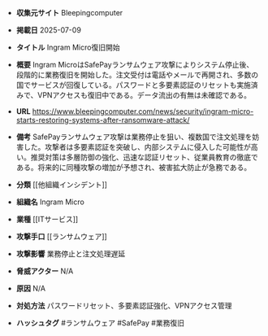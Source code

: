 - **収集元サイト**
Bleepingcomputer

- **掲載日**
2025-07-09

- **タイトル**
Ingram Micro復旧開始

- **概要**
Ingram MicroはSafePayランサムウェア攻撃によりシステム停止後、段階的に業務復旧を開始した。注文受付は電話やメールで再開され、多数の国でサービスが回復している。パスワードと多要素認証のリセットも実施済みで、VPNアクセスも復旧中である。データ流出の有無は未確認である。

- **URL**
https://www.bleepingcomputer.com/news/security/ingram-micro-starts-restoring-systems-after-ransomware-attack/

- **備考**
SafePayランサムウェア攻撃は業務停止を狙い、複数国で注文処理を妨害した。攻撃者は多要素認証を突破し、内部システムに侵入した可能性が高い。推奨対策は多層防御の強化、迅速な認証リセット、従業員教育の徹底である。将来的に同種攻撃の増加が予想され、被害拡大防止が急務である。

- **分類**
[[他組織インシデント]]

- **組織名**
Ingram Micro

- **業種**
[[ITサービス]]

- **攻撃手口**
[[ランサムウェア]]

- **攻撃影響**
業務停止と注文処理遅延

- **脅威アクター**
N/A

- **原因**
N/A

- **対処方法**
パスワードリセット、多要素認証強化、VPNアクセス管理

- **ハッシュタグ**
#ランサムウェア #SafePay #業務復旧
